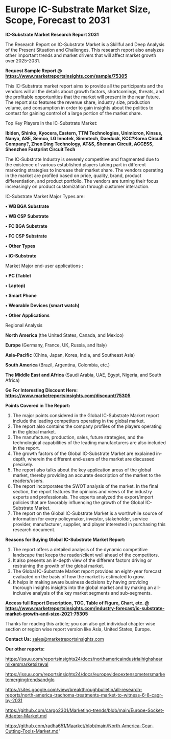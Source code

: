 # Europe IC-Substrate Market Size, Scope, Forecast to 2031

<strong>IC-Substrate Market Research Report 2031</strong>

The Research Report on IC-Substrate Market is a Skillful and Deep Analysis of the Present Situation and Challenges. This research report also analyzes other important trends and market drivers that will affect market growth over 2025-2031.

<strong>Request Sample Report @ <a href=https://www.marketreportsinsights.com/sample/75305>https://www.marketreportsinsights.com/sample/75305</a></strong>

This IC-Substrate market report aims to provide all the participants and the vendors will all the details about growth factors, shortcomings, threats, and the profitable opportunities that the market will present in the near future. The report also features the revenue share, industry size, production volume, and consumption in order to gain insights about the politics to contest for gaining control of a large portion of the market share.

Top Key Players in the IC-Substrate Market:

<strong>Ibiden, Shinko, Kyocera, Eastern, TTM Technologies, Unimicron, Kinsus, Nanya, ASE, Semco, LG Innotek, Simmtech, Daeduck, KCC?Korea Circuit Company?, Zhen Ding Technology, AT&S, Shennan Circuit, ACCESS, Shenzhen Fastprint Circuit Tech</strong>

The IC-Substrate Industry is severely competitive and fragmented due to the existence of various established players taking part in different marketing strategies to increase their market share. The vendors operating in the market are profiled based on price, quality, brand, product differentiation, and product portfolio. The vendors are turning their focus increasingly on product customization through customer interaction.

IC-Substrate Market Major Types are:

<strong>• WB BGA Substrate

• WB CSP Substrate

• FC BGA Substrate

• FC CSP Substrate

• Other Types

• IC-Substrate</strong>

Market Major end-user applications :

<strong>• PC (Tablet

• Laptop)

• Smart Phone

• Wearable Devices (smart watch)

• Other Applications</strong>

Regional Analysis

</u><strong><b>North America</b></strong> (the United States, Canada, and Mexico)

<strong><b>Europe </b></strong>(Germany, France, UK, Russia, and Italy)

<strong><b>Asia-Pacific</b></strong> (China, Japan, Korea, India, and Southeast Asia)

<strong><b>South America</b></strong> (Brazil, Argentina, Colombia, etc.)

<strong><b>The Middle East and Africa</b></strong> (Saudi Arabia, UAE, Egypt, Nigeria, and South Africa)

<strong>Go For Interesting Discount Here: <a href=https://www.marketreportsinsights.com/discount/75305>https://www.marketreportsinsights.com/discount/75305</a></strong>

<strong>Points Covered in The Report:</strong>
<ol>
  <li>The major points considered in the Global IC-Substrate Market report include the leading competitors operating in the global market.</li>
  <li>The report also contains the company profiles of the players operating in the global market.</li>
  <li>The manufacture, production, sales, future strategies, and the technological capabilities of the leading manufacturers are also included in the report.</li>
  <li>The growth factors of the Global IC-Substrate Market are explained in-depth, wherein the different end-users of the market are discussed precisely.</li>
  <li>The report also talks about the key application areas of the global market, thereby providing an accurate description of the market to the readers/users.</li>
  <li>The report incorporates the SWOT analysis of the market. In the final section, the report features the opinions and views of the industry experts and professionals. The experts analyzed the export/import policies that are favorably influencing the growth of the Global IC-Substrate Market.</li>
  <li>The report on the Global IC-Substrate Market is a worthwhile source of information for every policymaker, investor, stakeholder, service provider, manufacturer, supplier, and player interested in purchasing this research document.</li>
</ol>
<strong>Reasons for Buying Global IC-Substrate Market Report:</strong>

<ol>
  <li>The report offers a detailed analysis of the dynamic competitive landscape that keeps the reader/client well ahead of the competitors.</li>
  <li>It also presents an in-depth view of the different factors driving or restraining the growth of the global market.</li>
  <li>The Global IC-Substrate Market report provides an eight-year forecast evaluated on the basis of how the market is estimated to grow.</li>
  <li>It helps in making aware business decisions by having providing thorough insights insights into the global market and by making an all-inclusive analysis of the key market segments and sub-segments.</li>
</ol>
<strong>Access full Report Description, TOC, Table of Figure, Chart, etc. @ <a href=https://www.marketreportsinsights.com/industry-forecast/ic-substrate-market-growth-and-size-2021-75305>https://www.marketreportsinsights.com/industry-forecast/ic-substrate-market-growth-and-size-2021-75305</a></strong>


Thanks for reading this article; you can also get individual chapter wise section or region wise report version like Asia, United States, Europe.

<strong>Contact Us:</strong>
sales@marketreportsinsights.com

<strong>Our other reports:</strong>

<a href=https://issuu.com/reportsinsights24/docs/northamericaindustrialhighshearmixersmarketsizeval>https://issuu.com/reportsinsights24/docs/northamericaindustrialhighshearmixersmarketsizeval</a>

<a href=https://issuu.com/reportsinsights24/docs/europevideoextensometersmarketemergingtrendsandglo>https://issuu.com/reportsinsights24/docs/europevideoextensometersmarketemergingtrendsandglo</a>

<a href=https://sites.google.com/view/breakthroughbulletin/all-research-reports/north-america-trachoma-treatments-market-to-witness-6-8-cagr-by-2031>https://sites.google.com/view/breakthroughbulletin/all-research-reports/north-america-trachoma-treatments-market-to-witness-6-8-cagr-by-2031</a>

<a href=https://github.com/cargo2301/Marketing-trends/blob/main/Europe-Socket-Adapter-Market.md>https://github.com/cargo2301/Marketing-trends/blob/main/Europe-Socket-Adapter-Market.md</a>

<a href=https://github.com/radha651/Maarket/blob/main/North-America-Gear-Cutting-Tools-Market.md>https://github.com/radha651/Maarket/blob/main/North-America-Gear-Cutting-Tools-Market.md</a>"

